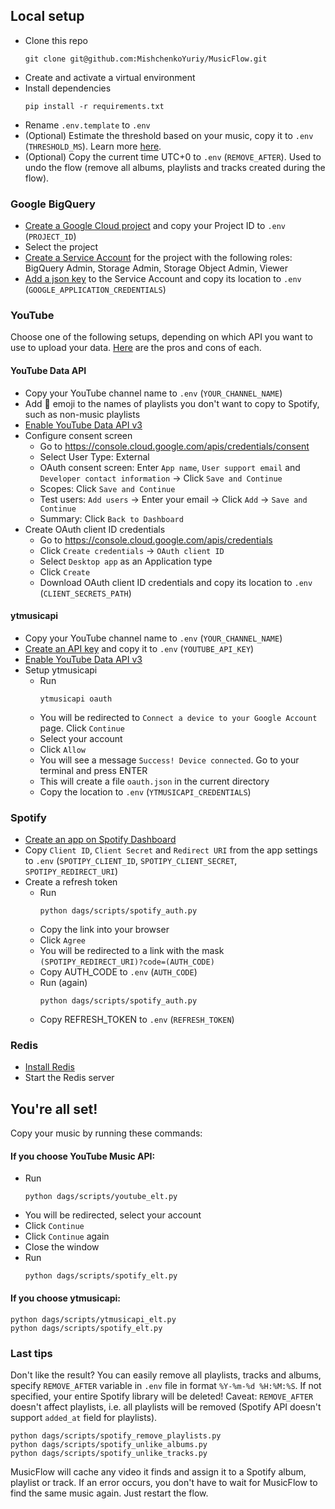 ## Local setup
- Clone this repo
  ```
  git clone git@github.com:MishchenkoYuriy/MusicFlow.git
  ```
- Create and activate a virtual environment
- Install dependencies
  ```
  pip install -r requirements.txt
  ```
- Rename `.env.template` to `.env`
- (Optional) Estimate the threshold based on your music, copy it to `.env` (`THRESHOLD_MS`). Learn more [here](https://github.com/MishchenkoYuriy/MusicFlow#how-does-it-find-music).
- (Optional) Copy the current time UTC+0 to `.env` (`REMOVE_AFTER`). Used to undo the flow (remove all albums, playlists and tracks created during the flow).


### Google BigQuery
- [Create a Google Cloud project](https://developers.google.com/workspace/guides/create-project) and copy your Project ID to `.env` (`PROJECT_ID`)
- Select the project
- [Create a Service Account](https://cloud.google.com/iam/docs/service-accounts-create#iam-service-accounts-create-console) for the project with the following roles: BigQuery Admin, Storage Admin, Storage Object Admin, Viewer
- [Add a json key](https://developers.google.com/workspace/guides/create-credentials#create_credentials_for_a_service_account) to the Service Account and copy its location to `.env` (`GOOGLE_APPLICATION_CREDENTIALS`)

### YouTube
Choose one of the following setups, depending on which API you want to use to upload your data. [Here](https://github.com/MishchenkoYuriy/MusicFlow#which-flow-to-choose) are the pros and cons of each.
#### YouTube Data API
- Copy your YouTube channel name to `.env` (`YOUR_CHANNEL_NAME`)
- Add 💼 emoji to the names of playlists you don't want to copy to Spotify, such as non-music playlists
- [Enable YouTube Data API v3](https://console.cloud.google.com/apis/library/youtube.googleapis.com)
- Configure consent screen
  - Go to https://console.cloud.google.com/apis/credentials/consent
  - Select User Type: External
  - OAuth consent screen: Enter `App name`, `User support email` and `Developer contact information` &rarr; Click `Save and Continue`
  - Scopes: Click `Save and Continue`
  - Test users: `Add users` &rarr; Enter your email &rarr; Click `Add` &rarr; `Save and Continue`
  - Summary: Click `Back to Dashboard`
- Create OAuth client ID credentials
  - Go to https://console.cloud.google.com/apis/credentials
  - Click `Create credentials` &rarr; `OAuth client ID`
  - Select `Desktop app` as an Application type
  - Click `Create`
  - Download OAuth client ID credentials and copy its location to `.env` (`CLIENT_SECRETS_PATH`)

#### ytmusicapi
- Copy your YouTube channel name to `.env` (`YOUR_CHANNEL_NAME`)
- [Create an API key](https://support.google.com/googleapi/answer/6158862) and copy it to `.env` (`YOUTUBE_API_KEY`)
- [Enable YouTube Data API v3](https://console.cloud.google.com/apis/library/youtube.googleapis.com)
- Setup ytmusicapi
  - Run
    ```
    ytmusicapi oauth
    ```
  - You will be redirected to `Connect a device to your Google Account` page. Click `Continue`
  - Select your account
  - Click `Allow`
  - You will see a message `Success! Device connected`. Go to your terminal and press ENTER
  - This will create a file `oauth.json` in the current directory
  - Copy the location to `.env` (`YTMUSICAPI_CREDENTIALS`)

### Spotify
- [Create an app on Spotify Dashboard](https://developer.spotify.com/documentation/web-api/concepts/apps)
- Copy `Client ID`, `Client Secret` and `Redirect URI` from the app settings to `.env` (`SPOTIPY_CLIENT_ID`, `SPOTIPY_CLIENT_SECRET`, `SPOTIPY_REDIRECT_URI`)
- Create a refresh token
  - Run
    ```
    python dags/scripts/spotify_auth.py
    ```
  - Copy the link into your browser
  - Click `Agree`
  - You will be redirected to a link with the mask `(SPOTIPY_REDIRECT_URI)?code=(AUTH_CODE)`
  - Copy AUTH_CODE to `.env` (`AUTH_CODE`)
  - Run (again)
    ```
    python dags/scripts/spotify_auth.py
    ```
  - Copy REFRESH_TOKEN to `.env` (`REFRESH_TOKEN`)

### Redis
- [Install Redis](https://redis.io/docs/getting-started/installation/)
- Start the Redis server

## You're all set!
Copy your music by running these commands:
#### If you choose YouTube Music API:
- Run
  ```
  python dags/scripts/youtube_elt.py
  ```
- You will be redirected, select your account
- Click `Continue`
- Click `Continue` again
- Close the window
- Run
  ```
  python dags/scripts/spotify_elt.py
  ```
#### If you choose ytmusicapi:
  ```
  python dags/scripts/ytmusicapi_elt.py
  python dags/scripts/spotify_elt.py
  ```

### Last tips
Don't like the result? You can easily remove all playlists, tracks and albums, specify `REMOVE_AFTER` variable in `.env` file in format `%Y-%m-%d %H:%M:%S`. If not specified, your entire Spotify library will be deleted! Caveat: `REMOVE_AFTER` doesn't affect playlists, i.e. all playlists will be removed (Spotify API doesn't support `added_at` field for playlists).
```
python dags/scripts/spotify_remove_playlists.py
python dags/scripts/spotify_unlike_albums.py
python dags/scripts/spotify_unlike_tracks.py
```

MusicFlow will cache any video it finds and assign it to a Spotify album, playlist or track. If an error occurs, you don't have to wait for MusicFlow to find the same music again. Just restart the flow.
